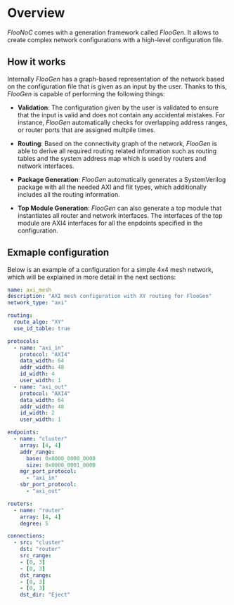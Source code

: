 # Overview

_FlooNoC_ comes with a generation framework called _FlooGen_. It allows to create complex network configurations with a high-level configuration file.

## How it works

Internally _FlooGen_ has a graph-based representation of the network based on the configuration file that is given as an input by the user. Thanks to this, _FlooGen_ is capable of performing the following things:

- **Validation**: The configuration given by the user is validated to ensure that the input is valid and does not contain any accidental mistakes. For instance, _FlooGen_ automatically checks for overlapping address ranges, or router ports that are assigned multpile times.

- **Routing**: Based on the connectivity graph of the network, _FlooGen_ is able to derive all required routing related information such as routing tables and the system address map which is used by routers and network interfaces.

- **Package Generation**: _FlooGen_ automatically generates a SystemVerilog package with all the needed AXI and flit types, which additionally includes all the routing information.

- **Top Module Generation**: _FlooGen_ can also generate a top module that instantiates all router and network interfaces. The interfaces of the top module are AXI4 interfaces for all the enpdoints specified in the configuration.

## Exmaple configuration

Below is an example of a configuration for a simple 4x4 mesh network, which will be explained in more detail in the next sections:

```yaml
name: axi_mesh
description: "AXI mesh configuration with XY routing for FlooGen"
network_type: "axi"

routing:
  route_algo: "XY"
  use_id_table: true

protocols:
  - name: "axi_in"
    protocol: "AXI4"
    data_width: 64
    addr_width: 48
    id_width: 4
    user_width: 1
  - name: "axi_out"
    protocol: "AXI4"
    data_width: 64
    addr_width: 48
    id_width: 2
    user_width: 1

endpoints:
  - name: "cluster"
    array: [4, 4]
    addr_range:
      base: 0x0000_0000_0000
      size: 0x0000_0001_0000
    mgr_port_protocol:
      - "axi_in"
    sbr_port_protocol:
      - "axi_out"

routers:
  - name: "router"
    array: [4, 4]
    degree: 5

connections:
  - src: "cluster"
    dst: "router"
    src_range:
    - [0, 3]
    - [0, 3]
    dst_range:
    - [0, 3]
    - [0, 3]
    dst_dir: "Eject"
```
